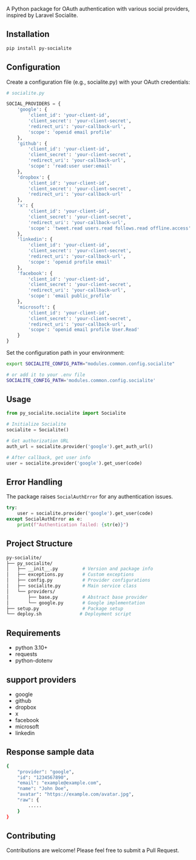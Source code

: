A Python package for OAuth authentication with various social providers, inspired by Laravel Socialite.

## Installation

```bash
pip install py-socialite
```

## Configuration

Create a configuration file (e.g., socialite.py) with your OAuth credentials:

```python
# socialite.py

SOCIAL_PROVIDERS = {
    'google': {
        'client_id': 'your-client-id',
        'client_secret': 'your-client-secret',
        'redirect_uri': 'your-callback-url',
        'scope': 'openid email profile'
    },
    'github': {
        'client_id': 'your-client-id',
        'client_secret': 'your-client-secret',
        'redirect_uri': 'your-callback-url',
        'scope': 'read:user user:email'
    },
    'dropbox': {
        'client_id': 'your-client-id',
        'client_secret': 'your-client-secret',
        'redirect_uri': 'your-callback-url'
    },
    'x': {
        'client_id': 'your-client-id',
        'client_secret': 'your-client-secret',
        'redirect_uri': 'your-callback-url',
        'scope': 'tweet.read users.read follows.read offline.access'
    },
    'linkedin': {
        'client_id': 'your-client-id',
        'client_secret': 'your-client-secret',
        'redirect_uri': 'your-callback-url',
        'scope': 'openid profile email'
    },
    'facebook': {
        'client_id': 'your-client-id',
        'client_secret': 'your-client-secret',
        'redirect_uri': 'your-callback-url',
        'scope': 'email public_profile'
    },
    'microsoft': {
        'client_id': 'your-client-id',
        'client_secret': 'your-client-secret',
        'redirect_uri': 'your-callback-url',
        'scope': 'openid email profile User.Read'
    }
}
```
Set the configuration path in your environment:

```bash
export SOCIALITE_CONFIG_PATH="modules.common.config.socialite"

# or add it to your .env file
SOCIALITE_CONFIG_PATH='modules.common.config.socialite'
```

## Usage

```python
from py_socialite.socialite import Socialite

# Initialize Socialite
socialite = Socialite()

# Get authorization URL
auth_url = socialite.provider('google').get_auth_url()

# After callback, get user info
user = socialite.provider('google').get_user(code)
```

## Error Handling

The package raises `SocialAuthError` for any authentication issues.

```python
try:
    user = socialite.provider('google').get_user(code)
except SocialAuthError as e:
    print(f"Authentication failed: {str(e)}")
```

## Project Structure

```bash
py-socialite/
├── py_socialite/
│   ├── __init__.py         # Version and package info
│   ├── exceptions.py       # Custom exceptions
│   ├── config.py           # Provider configurations
│   ├── socialite.py        # Main service class
│   └── providers/
│       ├── base.py         # Abstract base provider
│       └── google.py       # Google implementation
├── setup.py                # Package setup
└── deploy.sh              # Deployment script
```

## Requirements

- python 3.10+
- requests
- python-dotenv

## support providers

- google
- github
- dropbox
- x
- facebook
- microsoft
- linkedin


## Response sample data

```bash
{
    "provider": "google",
    "id": "1234567890",
    "email": "example@example.com",
    "name": "John Doe",
    "avatar": "https://example.com/avatar.jpg",
    "raw": {
        .....
    }
}
```

## Contributing

Contributions are welcome! Please feel free to submit a Pull Request.
